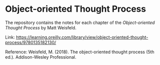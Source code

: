 # Object-oriented Thought Process

The repository contains the notes for each chapter of the *Object-oriented Thought Process* by Matt Weisfeld.

Link: https://learning.oreilly.com/library/view/object-oriented-thought-process/9780135182130/

Reference: Weisfeld, M. (2018). The object-oriented thought process (5th ed.). Addison-Wesley Professional.
